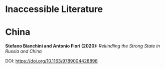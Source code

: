 Inaccessible Literature
========================

# China

**Stefano Bianchini and Antonio Fiori (2020):** *Rekindling the Strong State in Russia and China*

DOI: https://doi.org/10.1163/9789004428898 

